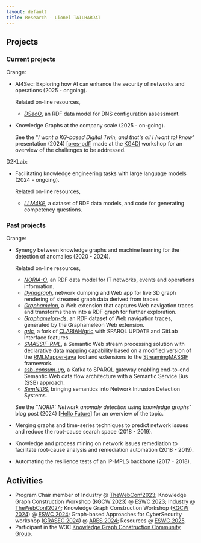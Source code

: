 ```yaml
---
layout: default
title: Research - Lionel TAILHARDAT
---
```


## Projects

### Current projects

Orange:

* AI4Sec: Exploring how AI can enhance the security of networks and operations (2025 - ongoing).

  Related on-line resources,
  * *[DSecO](https://w3id.org/dseco/)*, an RDF data model for DNS configuration assessment.

* Knowledge Graphs at the company scale (2025 - on-going).

  See the "*I want a KG-based Digital Twin, and that's all I (want to) know*" presentation (2024) [[pres-pdf](pubs/KG4DI-2024-DMOps.pdf)] made at the [KG4DI](https://u0152642.pages.gitlab.kuleuven.be/kg4di-fwo-network/seminar_5_gent.html) workshop for an overview of the challenges to be addressed.

D2KLab:

* Facilitating knowledge engineering tasks with large language models (2024 - ongoing).
  
  Related on-line resources,
  * *[LLM4KE](https://github.com/D2KLab/llm4ke)*, a dataset of RDF data models, and code for generating competency questions.


### Past projects

Orange:

* Synergy between knowledge graphs and machine learning for the detection of anomalies (2020 - 2024).

  Related on-line resources,
  * *[NORIA-O](https://w3id.org/noria/)*, an RDF data model for IT networks, events and operations information.
  * *[Dynagraph](https://github.com/Orange-OpenSource/dynagraph)*, network dumping and Web app for live 3D graph rendering of streamed graph data derived from traces.
  * *[Graphamelon](https://github.com/Orange-OpenSource/graphameleon)*, a Web extension that captures Web navigation traces and transforms them into a RDF graph for further exploration.
  * *[Graphamelon-ds](https://github.com/Orange-OpenSource/graphameleon-ds)*, an RDF dataset of Web navigation traces, generated by the Graphameleon Web extension.
  * *[grlc](https://github.com/Orange-OpenSource/grlc)*, a fork of [CLARIAH/grlc](https://github.com/CLARIAH/grlc) with SPARQL UPDATE and GitLab interface features.
  * *[SMASSIF-RML](https://github.com/Orange-OpenSource/SMASSIF-RML)*, a Semantic Web stream processing solution with declarative data mapping capability based on a modified version of the [RMLMapper-java](https://github.com/RMLio/rmlmapper-java) tool and extensions to the [StreamingMASSIF](https://github.com/IBCNServices/StreamingMASSIF) framework.
  * *[ssb-consum-up](https://github.com/Orange-OpenSource/ssb-consum-up)*, a Kafka to SPARQL gateway enabling end-to-end Semantic Web data flow architecture with a Semantic Service Bus (SSB) approach.
  * *[SemNIDS](https://github.com/D2KLab/SemNIDS)*, bringing semantics into Network Intrusion Detection Systems.

  See the "*NORIA: Network anomaly detection using knowledge graphs*" blog post (2024) [[Hello Future](https://hellofuture.orange.com/en/noria-network-anomaly-detection-using-knowledge-graphs/)] for an overview of the topic.

* Merging graphs and time-series techniques to predict network issues and reduce the root-cause search space (2018 - 2019).
* Knowledge and process mining on network issues remediation to facilitate root-cause analysis and remediation automation (2018 - 2019).
* Automating the resilience tests of an IP-MPLS backbone (2017 - 2018).

## Activities

* Program Chair member of Industry @ [TheWebConf2023](https://www2023.thewebconf.org/); Knowledge Graph Construction Workshop ([KGCW 2023](https://kg-construct.github.io/workshop/2023/)) @ [ESWC 2023](https://2023.eswc-conferences.org/); Industry @ [TheWebConf2024](https://www2024.thewebconf.org/calls/industry/); Knowledge Graph Construction Workshop ([KGCW 2024](https://kg-construct.github.io/workshop/2024/)) @ [ESWC 2024](https://2024.eswc-conferences.org/); Graph-based Approaches for CyberSecurity workshop ([GRASEC 2024](https://www.ares-conference.eu/workshops/grasec/)) @ [ARES 2024](https://www.ares-conference.eu/); Resources @ [ESWC 2025](https://2025.eswc-conferences.org/).
* Participant in the W3C [Knowledge Graph Construction Community Group](https://www.w3.org/community/kg-construct/).

